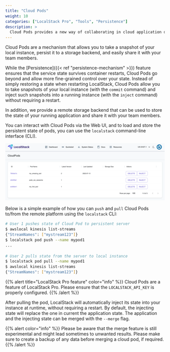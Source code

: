 ```yaml
---
title: "Cloud Pods"
weight: 10
categories: ["LocalStack Pro", "Tools", "Persistence"]
description: >
  Cloud Pods provides a new way of collaborating in cloud application development workflows.
---
```


Cloud Pods are a mechanism that allows you to take a snapshot of your local instance, persist it to a storage backend, and easily share it with your team members.

While the [Persistence]({{< ref "persistence-mechanism" >}}) feature ensures that the service state survives container restarts, Cloud Pods go beyond and allow more fine-grained control over your state.
Instead of simply restoring a state when restarting LocalStack, Cloud Pods allow you to take snapshots of your local instance (with the `commit` command) and inject such snapshots into a running instance (with the `inject` command) without requiring a restart.

In addition, we provide a remote storage backend that can be used to store the state of your running application and share it with your team members.

You can interact with Cloud Pods via the Web UI, and to load and store the persistent state of pods, you can use the `localstack` command-line interface (CLI).

![Cloud Pods Web UI](pods-ui.png)

Below is a simple example of how you can `push` and `pull` Cloud Pods to/from the remote platform using the `localstack` CLI:

```bash
# User 1 pushes state of Cloud Pod to persistent server
$ awslocal kinesis list-streams
{"StreamNames": ["mystream123"]}
$ localstack pod push --name mypod1
...

# User 2 pulls state from the server to local instance
$ localstack pod pull --name mypod1
$ awslocal kinesis list-streams
{"StreamNames": ["mystream123"]}
```

{{% alert title="LocalStack Pro feature" color="info" %}}
Cloud Pods are a feature of LocalStack Pro.
Please ensure that the `LOCALSTACK_API_KEY` is properly configured.
{{% /alert %}}

After pulling the pod, LocalStack will automatically inject its state into your instance at runtime, without requiring a restart.
By default, the injecting state will replace the one in current the application state.
The application and the injecting state can be merged with the `--merge` flag.

{{% alert color="info" %}}
Please be aware that the merge feature is still experimental and might lead sometimes to unwanted results.
Please make sure to create a backup of any data before merging a cloud pod, if required.
{{% /alert %}}